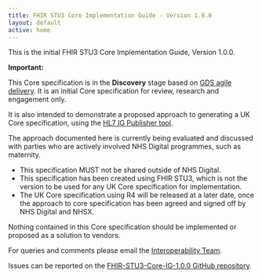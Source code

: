 ```yaml
---
title: FHIR STU3 Core Implementation Guide - Version 1.0.0
layout: default
active: home
---
```


This is the initial FHIR STU3 Core Implementation Guide, Version 1.0.0.  

**Important:**

This Core specification is in the **Discovery** stage based on <a href="https://www.gov.uk/service-manual/agile-delivery" target="_blank">GDS agile delivery</a>. It is an initial Core specification for review, research and engagement only. 

It is also intended to demonstrate a proposed approach to generating a UK Core specification, using the <a href="https://wiki.hl7.org/index.php?title=IG_Publisher_Documentation" target="_blank">HL7 IG Publisher tool</a>.

The approach documented here is currently being evaluated and discussed with parties who are actively involved NHS Digital programmes, such as maternity.

- This specification MUST not be shared outside of NHS Digital.
- This specification has been created using FHIR STU3, which is not the version to be used for any UK Core specification for implementation.
- The UK Core specification using R4 will be released at a later date, once the approach to core specification has been agreed and signed off by NHS Digital and NHSX. 

Nothing contained in this Core specification should be implemented or proposed as a solution to vendors. 

For queries and comments please email the <a href="mailto:interoperabilityteam@nhs.net?subject=FHIR%STU3%Core%20Specification">Interoperability Team</a>.

Issues can be reported on the <a href="https://github.com/nhsconnect/FHIR-STU3-Core-IG-1.0.0/issues" target="_blank">FHIR-STU3-Core-IG-1.0.0 GitHub repository</a>.
<br />

